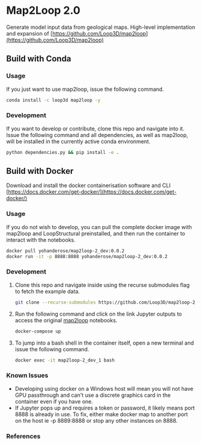 # Map2Loop 2.0 

Generate model input data from geological maps. High-level implementation and expansion of [https://github.com/Loop3D/map2loop](https://github.com/Loop3D/map2loop)

## Build with Conda

### Usage

If you just want to use map2loop, issue the following command.

```bash
conda install -c loop3d map2loop -y
```

### Development

If you want to develop or contribute, clone this repo and navigate into it. Issue the following command and all dependencies, as well as map2loop, will be installed in the currently active conda environment.

```bash
python dependencies.py && pip install -e .
```

## Build with Docker

Download and install the docker containerisation software and CLI [https://docs.docker.com/get-docker/](https://docs.docker.com/get-docker/)

### Usage

If you do not wish to develop, you can pull the complete docker image with map2loop and LoopStructural preinstalled, and then run the container to interact with the notebooks.

```bash
docker pull yohanderose/map2loop-2_dev:0.0.2
docker run -it -p 8888:8888 yohanderose/map2loop-2_dev:0.0.2
```

### Development

1. Clone this repo and navigate inside using the recurse submodules flag to fetch the example data. 

    ```bash
    git clone --recurse-submodules https://github.com/Loop3D/map2loop-2
    ```

2. Run the following command and click on the link Jupyter outputs to access the original [map2loop](https://github.com/Loop3D/map2loop) notebooks.

    ```bash
    docker-compose up
    ```

3. To jump into a bash shell in the container itself, open a new terminal and issue the following command. 

    ```bash
    docker exec -it map2loop-2_dev_1 bash
    ```

### Known Issues

- Developing using docker on a Windows host will mean you will not have GPU passthrough and can't use a discrete graphics card in the container even if you have one.
- If Jupyter pops up and requires a token or password, it likely means port 8888 is already in use. To fix, either make docker map to another port on the host ie -p 8889:8888 or stop any other instances on 8888.

### References